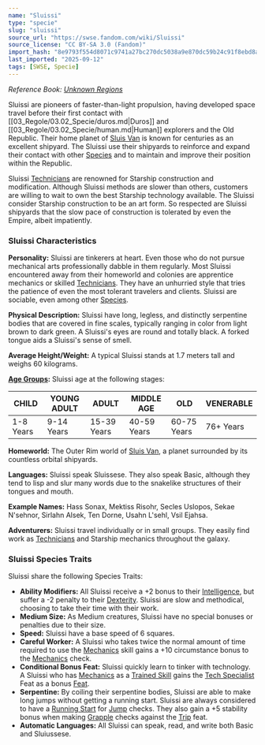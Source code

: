 ```yaml
---
name: "Sluissi"
type: "specie"
slug: "sluissi"
source_url: "https://swse.fandom.com/wiki/Sluissi"
source_license: "CC BY-SA 3.0 (Fandom)"
import_hash: "8e9793f554d8071c9741a27bc270dc5038a9e870dc59b24c91f8ebd8a331ae8f"
last_imported: "2025-09-12"
tags: [SWSE, Specie]
---
```

*Reference Book: [Unknown Regions](https://swse.fandom.com/wiki/Star_Wars_Saga_Edition_Unknown_Regions)*

Sluissi are pioneers of faster-than-light propulsion, having developed space travel before their first contact with [[03_Regole/03.02_Specie/duros.md|Duros]] and [[03_Regole/03.02_Specie/human.md|Human]] explorers and the Old Republic. Their home planet of [Sluis Van](https://swse.fandom.com/wiki/Sluis_Van) is known for centuries as an excellent shipyard. The Sluissi use their shipyards to reinforce and expand their contact with other [Species](https://swse.fandom.com/wiki/Species) and to maintain and improve their position within the Republic.

Sluissi [Technicians](https://swse.fandom.com/wiki/Technicians) are renowned for Starship construction and modification. Although Sluissi methods are slower than others, customers are willing to wait to own the best Starship technology available. The Sluissi consider Starship construction to be an art form. So respected are Sluissi shipyards that the slow pace of construction is tolerated by even the Empire, albeit impatiently.

### Sluissi Characteristics
**Personality:** Sluissi are tinkerers at heart. Even those who do not pursue mechanical arts professionally dabble in them regularly. Most Sluissi encountered away from their homeworld and colonies are apprentice mechanics or skilled [Technicians](https://swse.fandom.com/wiki/Technicians). They have an unhurried style that tries the patience of even the most tolerant travelers and clients. Sluissi are sociable, even among other [Species](https://swse.fandom.com/wiki/Species).

**Physical Description:** Sluissi have long, legless, and distinctly serpentine bodies that are covered in fine scales, typically ranging in color from light brown to dark green. A Sluissi's eyes are round and totally black. A forked tongue aids a Sluissi's sense of smell.

**Average Height/Weight:** A typical Sluissi stands at 1.7 meters tall and weighs 60 kilograms.

**[Age Groups](https://swse.fandom.com/wiki/Age_Groups):** Sluissi age at the following stages:

| CHILD | YOUNG ADULT | ADULT | MIDDLE AGE | OLD | VENERABLE |
| --- | --- | --- | --- | --- | --- |
| 1-8 Years | 9-14 Years | 15-39 Years | 40-59 Years | 60-75 Years | 76+ Years |

**Homeworld:** The Outer Rim world of [Sluis Van](https://swse.fandom.com/wiki/Sluis_Van), a planet surrounded by its countless orbital shipyards.

**Languages:** Sluissi speak Sluissese. They also speak Basic, although they tend to lisp and slur many words due to the snakelike structures of their tongues and mouth.

**Example Names:** Hass Sonax, Mektiss Risohr, Secles Uslopos, Sekae N'sehnor, Sirlahn Alsek, Ten Dorne, Usahn L'sehl, Vsil Ejahsa.

**Adventurers:** Sluissi travel individually or in small groups. They easily find work as [Technicians](https://swse.fandom.com/wiki/Technicians) and Starship mechanics throughout the galaxy.

### Sluissi Species Traits
Sluissi share the following Species Traits:
- **Ability Modifiers:** All Sluissi receive a +2 bonus to their [Intelligence](https://swse.fandom.com/wiki/Intelligence), but suffer a -2 penalty to their [Dexterity](https://swse.fandom.com/wiki/Dexterity). Sluissi are slow and methodical, choosing to take their time with their work.
- **Medium Size:** As Medium creatures, Sluissi have no special bonuses or penalties due to their size.
- **Speed:** Sluissi have a base speed of 6 squares.
- **Careful Worker:** A Sluissi who takes twice the normal amount of time required to use the [Mechanics](https://swse.fandom.com/wiki/Mechanics) skill gains a +10 circumstance bonus to the [Mechanics](https://swse.fandom.com/wiki/Mechanics) check.
- **Conditional Bonus Feat:** Sluissi quickly learn to tinker with technology. A Sluissi who has [Mechanics](https://swse.fandom.com/wiki/Mechanics) as a [Trained Skill](https://swse.fandom.com/wiki/Trained_Skill) gains the [Tech Specialist](https://swse.fandom.com/wiki/Tech_Specialist) Feat as a bonus [Feat](https://swse.fandom.com/wiki/Feat).
- **Serpentine:** By coiling their serpentine bodies, Sluissi are able to make long jumps without getting a running start. Sluissi are always considered to have a [Running Start](https://swse.fandom.com/wiki/Running_Start) for [Jump](https://swse.fandom.com/wiki/Jump) checks. They also gain a +5 stability bonus when making [Grapple](https://swse.fandom.com/wiki/Grapple) checks against the [Trip](https://swse.fandom.com/wiki/Trip) feat.
- **Automatic Languages:** All Sluissi can speak, read, and write both Basic and Sluiussese.